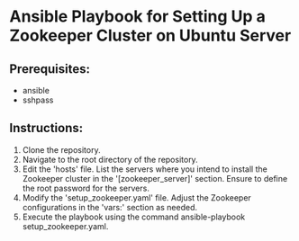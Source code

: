 # Ansible Playbook for Setting Up a Zookeeper Cluster on Ubuntu Server
## Prerequisites:
- ansible
- sshpass

## Instructions:
1. Clone the repository.
2. Navigate to the root directory of the repository.
3. Edit the 'hosts' file. List the servers where you intend to install the Zookeeper cluster in the '[zookeeper_server]' section. Ensure to define the root password for the servers.
4. Modify the 'setup_zookeeper.yaml' file. Adjust the Zookeeper configurations in the 'vars:' section as needed.
5. Execute the playbook using the command ansible-playbook setup_zookeeper.yaml.